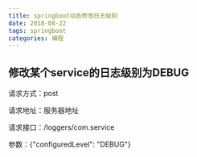 ```yaml
---
title: springboot动态修改日志级别
date: 2018-08-22
tags: springboot
categories: 编程
---
```


## 修改某个service的日志级别为DEBUG

请求方式：post

请求地址：服务器地址

请求接口：/loggers/com.service

参数：{"configuredLevel": "DEBUG"}


